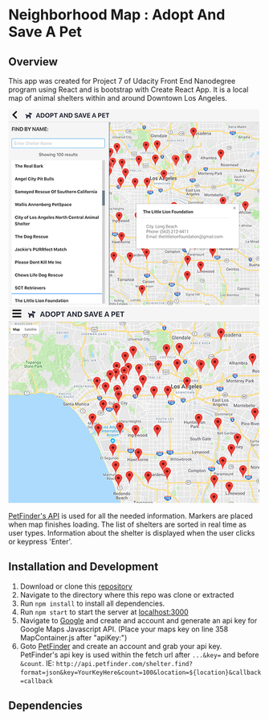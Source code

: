# Neighborhood Map : Adopt And Save A Pet

## Overview

This app was created for Project 7 of Udacity Front End Nanodegree program using React and is bootstrap with Create React App. It is a local map of animal shelters within and around Downtown Los Angeles.

![Map with Side Panel](src/images/image1.png)
![Map without Side Panel](src/images/image2.png)

[PetFinder's API](https://www.petfinder.com/developers/) is used for all the needed information. Markers are placed when map finishes loading. The list of shelters are sorted in real time as user types. Information about the shelter is displayed when the user clicks or keypress 'Enter'.

## Installation and Development

1. Download or clone this [repository](https://github.com/rleu82/reactMap)
2. Navigate to the directory where this repo was clone or extracted
3. Run `npm install` to install all dependencies.
4. Run `npm start` to start the server at [localhost:3000](http://localhost:3000/)
5. Navigate to [Google](https://cloud.google.com/maps-platform/) and create and account and generate an api key for Google Maps Javascript API. (Place your maps key on line 358 MapContainer.js after "apiKey:")
6. Goto [PetFinder](https://www.petfinder.com/developers/api-key) and create an account and grab your api key. PetFinder's api key is used within the fetch url after `...&key=` and before `&count`.
   IE: `http://api.petfinder.com/shelter.find?format=json&key=YourKeyHere&count=100&location=${location}&callback=callback`

## Dependencies
